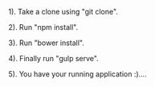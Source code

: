 1). Take a clone using "git clone".


2). Run "npm install".


3). Run "bower install".


4). Finally run "gulp serve".


5). You have your running application :)....
